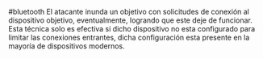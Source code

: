#bluetooth
El atacante inunda un objetivo con solicitudes de conexión al dispositivo objetivo, eventualmente, logrando que este deje de funcionar. Esta técnica solo es efectiva si dicho dispositivo no esta configurado para limitar las conexiones entrantes, dicha configuración esta presente en la mayoría de dispositivos modernos.